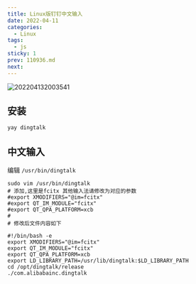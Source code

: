 ```yaml
---
title: Linux版钉钉中文输入
date: 2022-04-11
categories:
  - Linux
tags:
  - js
sticky: 1
prev: 110936.md
next:
---
```


![202204132003541](https://cdn.jsdelivr.net/gh/qbmzc/images/2022/202204132003541.png)

<!-- more -->

## 安装

```bash
yay dingtalk
```

## 中文输入

编辑 `/usr/bin/dingtalk`
```shell
sudo vim /usr/bin/dingtalk 
# 添加,这里是fcitx 其他输入法请修改为对应的参数
#export XMODIFIERS="@im=fcitx"
#export QT_IM_MODULE="fcitx"
#export QT_QPA_PLATFORM=xcb
#
# 修改后文件内容如下

#!/bin/bash -e
export XMODIFIERS="@im=fcitx"
export QT_IM_MODULE="fcitx"
export QT_QPA_PLATFORM=xcb
export LD_LIBRARY_PATH=/usr/lib/dingtalk:$LD_LIBRARY_PATH
cd /opt/dingtalk/release
./com.alibabainc.dingtalk
```


